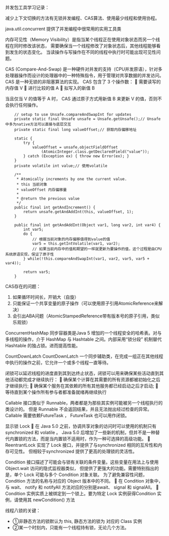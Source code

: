 并发包工具学习记录：

减少上下文切换的方法有无锁并发编程、CAS算法、使用最少线程和使用协程。

java.util.concurrent 提供了并发编程中很常用的实用工具类

内存可见性（Memory Visibility）是指当某个线程正在使用对象状态而另一个线程在同时修改该状态，
需要确保当一个线程修改了对象状态后，其他线程能够看到发生的状态变化。
当读操作与写操作在不同的线程中执行时可能出现可见性问题。

CAS (Compare-And-Swap) 是一种硬件对并发的支持（CPU并发原语），针对多处理器操作而设计的处理器中的一种特殊指令，用于管理对共享数据的并发访问。
CAS 是一种无锁的非阻塞算法的实现。
CAS 包含了 3 个操作数：
 需要读写的内存值 V
 进行比较的值 A
 拟写入的新值 B

当且仅当 V 的值等于 A 时， CAS 通过原子方式用新值 B 来更新 V 的值，否则不会执行任何操作。

```
    // setup to use Unsafe.compareAndSwapInt for updates
    private static final Unsafe unsafe = Unsafe.getUnsafe();// Unsafe中多为native方法可以直接与底层交互
    private static final long valueOffset;// 获取内存偏移地址

    static {
        try {
            valueOffset = unsafe.objectFieldOffset
                (AtomicInteger.class.getDeclaredField("value"));
        } catch (Exception ex) { throw new Error(ex); }
    }
    private volatile int value;// 使用volatile
    
    /**
     * Atomically increments by one the current value.
     * this 当前对象
     * valueOffset 内存偏移量
     * 
     * @return the previous value
     */
    public final int getAndIncrement() {
        return unsafe.getAndAddInt(this, valueOffset, 1);
    }
    
    public final int getAndAddInt(Object var1, long var2, int var4) {
        int var5;
        do {
            // 根据当前对象的内存偏移值得到value的值
            var5 = this.getIntVolatile(var1, var2);
            // 如果当前内存中的值和期望的一样就更新为要操作的值，这个过程是由CPU系统原语实现，保证了原子性
        } while(!this.compareAndSwapInt(var1, var2, var5, var5 + var4));
    
        return var5;
    }
```

CAS存在的问题：
1. 如果循环时间长，开销大（自旋）
2. 只能保证一个共享变量的原子操作（可以使用原子引用AtomicReference来解决）
3. 会引出ABA问题（AtomicStampedReference带有版本号的原子引用，类似乐观锁）


ConcurrentHashMap 同步容器类是Java 5 增加的一个线程安全的哈希表。对与多线程的操作，介于 HashMap 与 Hashtable 之间。内部采用“锁分段”
机制替代 Hashtable 的独占锁。进而提高性能。

CountDownLatch
CountDownLatch 一个同步辅助类，在完成一组正在其他线程中执行的操作之前，它允许一个或多个线程一直等待。

闭锁可以延迟线程的进度直到其到达终止状态，闭锁可以用来确保某些活动直到其他活动都完成才继续执行：
 确保某个计算在其需要的所有资源都被初始化之后才继续执行;
 确保某个服务在其依赖的所有其他服务都已经启动之后才启动;
 等待直到某个操作所有参与者都准备就绪再继续执行

Callable 接口类似于 Runnable，两者都是为那些其实例可能被另一个线程执行的类设计的。
但是 Runnable 不会返回结果，并且无法抛出经过检查的异常。
Callable 需要依赖FutureTask ， FutureTask 也可以用作闭锁。

显示锁 Lock
 在 Java 5.0 之前，协调共享对象的访问时可以使用的机制只有 synchronized 和 volatile 。
Java 5.0 后增加了一些新的机制，但并不是一种替代内置锁的方法，而是当内置锁不适用时，作为一种可选择的高级功能。
 ReentrantLock 实现了 Lock 接口，并提供了与synchronized 相同的互斥性和内存可见性。
但相较于synchronized 提供了更高的处理锁的灵活性。

Condition 接口描述了可能会与锁有关联的条件变量。这些变量在用法上与使用 Object.wait 访问的隐式监视器类似，
但提供了更强大的功能。需要特别指出的是，单个 Lock 可能与多个 Condition 对象关联。
为了避免兼容性问题，Condition 方法的名称与对应的 Object 版本中的不同。
 在 Condition 对象中，与 wait、 notify 和 notifyAll 方法对应的分别是await、 signal 和 signalAll。
 Condition 实例实质上被绑定到一个锁上。要为特定 Lock 实例获得Condition 实例，请使用其 newCondition() 方法

线程八锁的关键：
 * ①非静态方法的锁默认为  this,  静态方法的锁为 对应的 Class 实例
 * ②某一个时刻内，只能有一个线程持有锁，无论几个方法。
 




